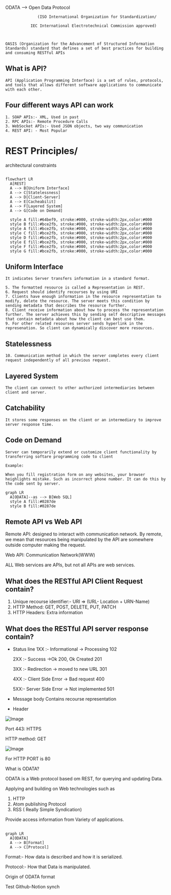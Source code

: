 



ODATA —> Open Data Protocol 

                  (ISO International Organization for Standardization/

               IEC International Electrotechnical Commission approved)

    

    OASIS (Organization for the Advancement of Structured Information Standards) standard that defines a set of best practices for building and consuming RESTful APIs

     

## What is API?

    API (Application Programming Interface) is a set of rules, protocols, and tools that allows different software applications to communicate with each other.

## Four different ways API can work

    1. SOAP APIs:- XML, Used in past
    2. RPC APIs:- Remote Procedure Calls
    3. WebSocket APIs:- Used JSON objects, two way communication
    4. REST API: - Most Popular
    

# REST Principles/ 
architectural constraints

    

```mermaid

flowchart LR
  A[REST]
  A --> B[Uniform Interface]
  A --> C[Statelessness]
  A --> D[Client-Server]
  A --> E[Cacheabilit]
  A --> F[Layered System]
  A --> G[Code on Demand]
  
  style A fill:#64bef9, stroke:#000, stroke-width:2px,color:#000
  style B fill:#bce2fb, stroke:#000, stroke-width:2px,color:#000
  style A fill:#bce2fb, stroke:#000, stroke-width:2px,color:#000
  style C fill:#bce2fb, stroke:#000, stroke-width:2px,color:#000
  style D fill:#bce2fb, stroke:#000, stroke-width:2px,color:#000
  style E fill:#bce2fb, stroke:#000, stroke-width:2px,color:#000
  style F fill:#bce2fb, stroke:#000, stroke-width:2px,color:#000
  style G fill:#bce2fb, stroke:#000, stroke-width:2px,color:#000

```

## Uniform Interface

    It indicates Server transfers information in a standard format.

    5. The formatted resource is called a Representation in REST.
    6. Request should identify recourses by using URI
    7. Clients have enough information in the resource representation to modify, delete the resource. The server meets this condition by sending metadata that describes the resource further. 
    8. Client receive information about how to process the representation further. The server achieves this by sending self descriptive messages that contain metadata about how the client can best use them.
    9. For other related resourses server sends hyperlink in the represenation. So client can dynamically discover more resources.
    

## Statelessness

    

    10. Communication method in which the server completes every client request independently of all previous request.
## Layered System

    

    The client can connect to other authorized intermediaries between client and server.

## Catchability

    It stores some responses on the client or an intermediary to improve server response time.

## Code on Demand

    Server can temporarily extend or customize client functionality by transferring softare programming code to client

    Example:

    When you fill registration form on any websites, your browser heighlights mistake. Such as incorrect phone number. It can do this by the code sent by server. 

    

    

    



```mermaid
graph LR
  A[ODATA]--as --> B[Web SQL]
  style A fill:#0287de
  style B fill:#0287de
```





## Remote API vs Web API

Remote API: designed to interact with communication network. By remote, we mean that resources being manipulated by the API are somewhere outside computer making the request.



Web API: Communication Network(WWW)

ALL Web services are APIs, but not all APIs are web services.

## What does the RESTful API Client Request contain?

1. Unique recourse identifier:- URI ⇒ (URL- Location + URN-Name)
1. HTTP Method: GET, POST, DELETE, PUT, PATCH
1. HTTP Headers: Extra information


## What does the RESTful API server response contain?



- Status  line 
  1XX :- Informational → Processing 102

  2XX :- Success →Ok 200, Ok Created 201

  3XX :- Redirection → moved to new URL 301

  4XX :- Client Side Error → Bad request 400

  5XX:- Server Side Error → Not implemented 501



- Message body
  Contains recourse representation

-  Header


![Image](https://prod-files-secure.s3.us-west-2.amazonaws.com/957548da-634d-4c7f-b0aa-dd4d7a9da4c5/de3257b0-99da-4a97-9108-71d731170890/image.png?X-Amz-Algorithm=AWS4-HMAC-SHA256&X-Amz-Content-Sha256=UNSIGNED-PAYLOAD&X-Amz-Credential=ASIAZI2LB466XGSSLTWG%2F20251030%2Fus-west-2%2Fs3%2Faws4_request&X-Amz-Date=20251030T230918Z&X-Amz-Expires=3600&X-Amz-Security-Token=IQoJb3JpZ2luX2VjED4aCXVzLXdlc3QtMiJHMEUCIQDHhWqB%2B3zbd7v%2FJSrdmjLe69OiSq7x1ztkAyewc3Ep2wIgCBh1UPLw%2F4GNuzo6vhz1lJbwYCkJBYrnMRh%2F%2FANGlh8qiAQI9%2F%2F%2F%2F%2F%2F%2F%2F%2F%2F%2FARAAGgw2Mzc0MjMxODM4MDUiDPcfV3addI6Uun%2B0XyrcA8N3zktfmWAFO%2BdiYQfiG5cxn1SoGX4uyFf7uCJL2XHSL4mHAfB3jYXnxULz02JpS5xDjJIvGXbP879gemub%2F4v3z%2BxGDRuPaN2mSmBBfnmXcPpnOHRCH7EAUODhUAuNlboz7vAossPWcCfzrTg%2FavamSzmJqB5m6Z%2F1fJa%2Fd3GQ%2FsHPygQBxP%2B3JjygzhV7HN2HvKTvM8L7TfjURiwH%2B8Z7DQESzBPh9S1Q509KmuhXDPfIt6zOd%2FKdcx2ElPDIraaFtqFsat8vZT6fVN%2BjaXA%2B7NaRVKiPZnAGxhuc1oCVQgPbLJpbQbg9rpAul9lzCcVKcvlP6OQv7VrzAEZtYr3qvJbGr6%2BvffGFho4gM2CsZN%2FAveKivqvaXZFI5N04WAv2plbUFrFQ793cuTAbWtPenvRDT7dKcWJkGRr0rjuG1CQJMNi5aHxHNT8GugHtu8czJ9myhSMAedPNb%2F48IN%2BpYMPVMThg5TATjfveC244Np1SIMxQfdlMMAlG7KIj8gF5gyY0CKGx1XCapEQwuGkgdlbK5LS0h0DwoGW%2B%2FIb8DY8VkfBzbAig4zIxd0It8Yl%2F3IaiWkwogrG76QU45qz96THY46Xy1ge6jQKMT9oErPtH4y3Xxhy%2BfpScMMXGj8gGOqUBJxFVtnYpuiMgD%2FHaCXP3AbnIm7hCeGpL99lR%2FYgT%2FElej9bWCClbTjONcxF1FcLtKGOi09aEbJ3nfvk%2FMIguzP0aZYa5RNmzCAdu%2B7z7W%2BVkY5%2BWBGHtPDvJ4er6osXgy0H5UWEdEDGwtY%2FgT4wOhUO9Hsk7Yib%2FvwK7lmHkJB28LWanC7xs11PfdwyS%2BOmh%2BmIk9jKS%2FOTBFE1dteHQ45ExUvW5&X-Amz-Signature=b005d3069dfe77819ce2a5ef25b0781f1cb6953df91efc3098ac631bbd341804&X-Amz-SignedHeaders=host&x-amz-checksum-mode=ENABLED&x-id=GetObject)



Port 443: HTTPS

HTTP method: GET



![Image](https://prod-files-secure.s3.us-west-2.amazonaws.com/957548da-634d-4c7f-b0aa-dd4d7a9da4c5/dc56f68d-8daf-4b31-bc04-5bd2547ffac9/image.png?X-Amz-Algorithm=AWS4-HMAC-SHA256&X-Amz-Content-Sha256=UNSIGNED-PAYLOAD&X-Amz-Credential=ASIAZI2LB466XGSSLTWG%2F20251030%2Fus-west-2%2Fs3%2Faws4_request&X-Amz-Date=20251030T230918Z&X-Amz-Expires=3600&X-Amz-Security-Token=IQoJb3JpZ2luX2VjED4aCXVzLXdlc3QtMiJHMEUCIQDHhWqB%2B3zbd7v%2FJSrdmjLe69OiSq7x1ztkAyewc3Ep2wIgCBh1UPLw%2F4GNuzo6vhz1lJbwYCkJBYrnMRh%2F%2FANGlh8qiAQI9%2F%2F%2F%2F%2F%2F%2F%2F%2F%2F%2FARAAGgw2Mzc0MjMxODM4MDUiDPcfV3addI6Uun%2B0XyrcA8N3zktfmWAFO%2BdiYQfiG5cxn1SoGX4uyFf7uCJL2XHSL4mHAfB3jYXnxULz02JpS5xDjJIvGXbP879gemub%2F4v3z%2BxGDRuPaN2mSmBBfnmXcPpnOHRCH7EAUODhUAuNlboz7vAossPWcCfzrTg%2FavamSzmJqB5m6Z%2F1fJa%2Fd3GQ%2FsHPygQBxP%2B3JjygzhV7HN2HvKTvM8L7TfjURiwH%2B8Z7DQESzBPh9S1Q509KmuhXDPfIt6zOd%2FKdcx2ElPDIraaFtqFsat8vZT6fVN%2BjaXA%2B7NaRVKiPZnAGxhuc1oCVQgPbLJpbQbg9rpAul9lzCcVKcvlP6OQv7VrzAEZtYr3qvJbGr6%2BvffGFho4gM2CsZN%2FAveKivqvaXZFI5N04WAv2plbUFrFQ793cuTAbWtPenvRDT7dKcWJkGRr0rjuG1CQJMNi5aHxHNT8GugHtu8czJ9myhSMAedPNb%2F48IN%2BpYMPVMThg5TATjfveC244Np1SIMxQfdlMMAlG7KIj8gF5gyY0CKGx1XCapEQwuGkgdlbK5LS0h0DwoGW%2B%2FIb8DY8VkfBzbAig4zIxd0It8Yl%2F3IaiWkwogrG76QU45qz96THY46Xy1ge6jQKMT9oErPtH4y3Xxhy%2BfpScMMXGj8gGOqUBJxFVtnYpuiMgD%2FHaCXP3AbnIm7hCeGpL99lR%2FYgT%2FElej9bWCClbTjONcxF1FcLtKGOi09aEbJ3nfvk%2FMIguzP0aZYa5RNmzCAdu%2B7z7W%2BVkY5%2BWBGHtPDvJ4er6osXgy0H5UWEdEDGwtY%2FgT4wOhUO9Hsk7Yib%2FvwK7lmHkJB28LWanC7xs11PfdwyS%2BOmh%2BmIk9jKS%2FOTBFE1dteHQ45ExUvW5&X-Amz-Signature=065dfbffc46e79b2435cc1846e71ffe686fa72c463efc4c45209abf72292576e&X-Amz-SignedHeaders=host&x-amz-checksum-mode=ENABLED&x-id=GetObject)





For HTTP PORT is 80



What is ODATA?

  ODATA is a Web protocol based om REST, for querying and updating Data.

Applying and building on Web technologies such as

  1. HTTP
  2. Atom publishing Protocol
  3. RSS ( Really Simple Syndication) 


Provide access information from Variety of applications.



## 

```mermaid
graph LR
  A[ODATA]
  A --> B[Format]
  A --> C[Protocol]
```

Format:- How data is described and how it is serialized.

Protocol:- How that Data is manipulated.



Origin of ODATA format





Test Github-Notion synch



